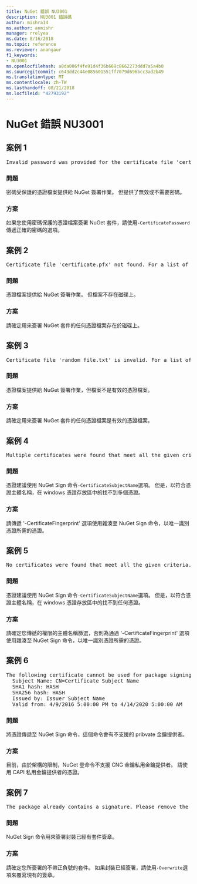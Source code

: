 ```yaml
---
title: NuGet 錯誤 NU3001
description: NU3001 錯誤碼
author: mishra14
ms.author: anmishr
manager: rrelyea
ms.date: 8/16/2018
ms.topic: reference
ms.reviewer: anangaur
f1_keywords:
- NU3001
ms.openlocfilehash: a0da006f4fe91d4f36b669c8662273ddd7a5a4b0
ms.sourcegitcommit: c643dd2c44e085601551ff7079d696bcc3ad2b49
ms.translationtype: MT
ms.contentlocale: zh-TW
ms.lasthandoff: 08/21/2018
ms.locfileid: "42793192"
---
```

# <a name="nuget-error-nu3001"></a>NuGet 錯誤 NU3001

## <a name="scenario-1"></a>案例 1

<pre>Invalid password was provided for the certificate file 'certificate.pfx'. Please provide a valid password using the '-CertificatePassword' option.</pre>

### <a name="issue"></a>問題

密碼受保護的憑證檔案提供給 NuGet 簽署作業。 但提供了無效或不需要密碼。


### <a name="solution"></a>方案

如果您使用密碼保護的憑證檔案簽署 NuGet 套件，請使用`-CertificatePassword`傳遞正確的密碼的選項。



## <a name="scenario-2"></a>案例 2

<pre>Certificate file 'certificate.pfx' not found. For a list of accepted ways to provide a certificate, please visit https://docs.nuget.org/docs/reference/command-line-reference.</pre>

### <a name="issue"></a>問題

憑證檔案提供給 NuGet 簽署作業。 但檔案不存在磁碟上。


### <a name="solution"></a>方案

請確定用來簽署 NuGet 套件的任何憑證檔案存在於磁碟上。



## <a name="scenario-3"></a>案例 3

<pre>Certificate file 'random_file.txt' is invalid. For a list of accepted ways to provide a certificate, please visit https://docs.nuget.org/docs/reference/command-line-reference.</pre>

### <a name="issue"></a>問題

憑證檔案提供給 NuGet 簽署作業，但檔案不是有效的憑證檔案。


### <a name="solution"></a>方案

請確定用來簽署 NuGet 套件的任何憑證檔案是有效的憑證檔案。



## <a name="scenario-4"></a>案例 4

<pre>Multiple certificates were found that meet all the given criteria. Use the '-CertificateFingerprint' option with the hash of the desired certificate.</pre>

### <a name="issue"></a>問題

憑證建議使用 NuGet Sign 命令`-CertificateSubjectName`選項。 但是，以符合憑證主體名稱，在 windows 憑證存放區中的找不到多個憑證。


### <a name="solution"></a>方案

請傳遞 '-CertificateFingerprint' 選項使用雜湊至 NuGet Sign 命令，以唯一識別憑證所需的憑證。



## <a name="scenario-5"></a>案例 5

<pre>No certificates were found that meet all the given criteria. For a list of accepted ways to provide a certificate, please visit https://docs.nuget.org/docs/reference/command-line-reference.</pre>

### <a name="issue"></a>問題

憑證建議使用 NuGet Sign 命令`-CertificateSubjectName`選項。 但是，以符合憑證主體名稱，在 windows 憑證存放區中的找不到任何憑證。


### <a name="solution"></a>方案

請確定您傳遞的權限的主體名稱篩選，否則為通過 '-CertificateFingerprint' 選項使用雜湊至 NuGet Sign 命令，以唯一識別憑證所需的憑證。



## <a name="scenario-6"></a>案例 6

<pre>The following certificate cannot be used for package signing as the private key provider is unsupported:
  Subject Name: CN=Certificate Subject Name
  SHA1 hash: HASH
  SHA256 hash: HASH
  Issued by: Issuer Subject Name
  Valid from: 4/9/2016 5:00:00 PM to 4/14/2020 5:00:00 AM</pre>

### <a name="issue"></a>問題

將憑證傳遞至 NuGet Sign 命令，這個命令會有不支援的 pribvate 金鑰提供者。 


### <a name="solution"></a>方案

目前，由於架構的限制，NuGet 登命令不支援 CNG 金鑰私用金鑰提供者。 請使用 CAPI 私用金鑰提供者的憑證。



## <a name="scenario-7"></a>案例 7

<pre>The package already contains a signature. Please remove the existing signature before adding a new signature.</pre>

### <a name="issue"></a>問題

NuGet Sign 命令用來簽署封裝已經有套件簽章。


### <a name="solution"></a>方案

請確定您所簽署的不帶正負號的套件。 如果封裝已經簽署，請使用`-Overwrite`選項來覆寫現有的簽章。



